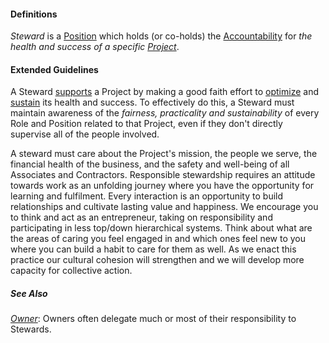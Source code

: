 #### Definitions

*Steward* is a [Position](https://github.com/gcassel/Modular-Organizing-Terminology/blob/JOBranch/terms/position.md) which holds (or co-holds) the [Accountability](https://github.com/gcassel/Modular-Organizing-Terminology/blob/JOBranch/terms/accountability.md) for *the health and success of a specific [Project](https://github.com/gcassel/Modular-Organization-Terminology/blob/JOBranch/terms/project.md)*.  

#### Extended Guidelines

A Steward [supports](https://github.com/gcassel/Modular-Organization-Terminology/blob/master/terms/support.md) a Project by making a good faith effort to [optimize](https://github.com/gcassel/Modular-Organization-Terminology/blob/master/terms/optimize.md) and [sustain](https://github.com/gcassel/Modular-Organization-Terminology/blob/master/terms/sustain.md) its health and success.  To effectively do this, a Steward must maintain awareness of the *fairness, practicality and sustainability* of every Role and Position related to that Project, even if they don't directly supervise all of the people involved.

A steward must care about the Project's mission, the people we serve, the financial health of the business, and the safety and well-being of all Associates and Contractors.  Responsible stewardship requires an attitude towards work as an unfolding journey where you have the opportunity for learning and fulfilment. Every interaction is an opportunity to build relationships and cultivate lasting value and happiness. We encourage you to think and act as an entrepreneur, taking on responsibility and participating in less top/down hierarchical systems. Think about what are the areas of caring you feel engaged in and which ones feel new to you where you can build a habit to care for them as well. As we enact this practice our cultural cohesion will strengthen and we will develop more capacity for collective action. 

##### See Also

*[Owner](https://github.com/gcassel/Modular-Organizing-Terminology/blob/JOBranch/terms/owner.md)*:  Owners often delegate much or most of their responsibility to Stewards.
